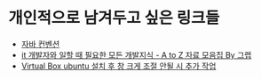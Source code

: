 # 개인적으로 남겨두고 싶은 링크들

- [자바 컨벤션](https://myeonguni.tistory.com/1596)
- [it 개발자와 일할 때 필요한 모든 개발지식 - A to Z 자료 모음집 By 그랩](https://www.notion.so/IT-A-to-Z-By-1e1fbc981b7c4c03ac44943085ac8304)  
- [Virtual Box ubuntu 설치 후 창 크게 조절 안될 시 추가 작업](https://technote.kr/157)
